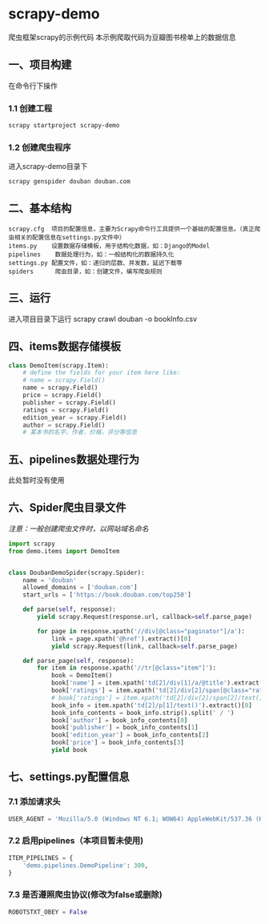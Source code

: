 # scrapy-demo
爬虫框架scrapy的示例代码
本示例爬取代码为豆瓣图书榜单上的数据信息

## 一、项目构建
在命令行下操作
### 1.1 创建工程
```bash
scrapy startproject scrapy-demo
```
### 1.2 创建爬虫程序
进入scrapy-demo目录下
```bash
scrapy genspider douban douban.com
```

## 二、基本结构

    scrapy.cfg  项目的配置信息，主要为Scrapy命令行工具提供一个基础的配置信息。（真正爬虫相关的配置信息在settings.py文件中）
    items.py    设置数据存储模板，用于结构化数据，如：Django的Model
    pipelines    数据处理行为，如：一般结构化的数据持久化
    settings.py 配置文件，如：递归的层数、并发数，延迟下载等
    spiders      爬虫目录，如：创建文件，编写爬虫规则


## 三、运行
进入项目目录下运行
    scrapy crawl douban -o bookInfo.csv
## 四、items数据存储模板

```python
class DemoItem(scrapy.Item):
    # define the fields for your item here like:
    # name = scrapy.Field()
    name = scrapy.Field()
    price = scrapy.Field()
    publisher = scrapy.Field()
    ratings = scrapy.Field()
    edition_year = scrapy.Field()
    author = scrapy.Field()
    # 某本书的名字，作者，价格，评分等信息
```

## 五、pipelines数据处理行为
此处暂时没有使用

## 六、Spider爬虫目录文件
*注意：一般创建爬虫文件时，以网站域名命名*

```python
import scrapy
from demo.items import DemoItem


class DoubanDemoSpider(scrapy.Spider):
    name = 'douban'
    allowed_domains = ['douban.com']
    start_urls = ['https://book.douban.com/top250']

    def parse(self, response):
        yield scrapy.Request(response.url, callback=self.parse_page)

        for page in response.xpath('//div[@class="paginator"]/a'):
            link = page.xpath('@href').extract()[0]
            yield scrapy.Request(link, callback=self.parse_page)

    def parse_page(self, response):
        for item in response.xpath('//tr[@class="item"]'):
            book = DemoItem()
            book['name'] = item.xpath('td[2]/div[1]/a/@title').extract()[0]
            book['ratings'] = item.xpath('td[2]/div[2]/span[@class="rating_nums"]/text()').extract()[0]
            # book['ratings'] = item.xpath('td[2]/div[2]/span[2]/text()').extract()[0]
            book_info = item.xpath('td[2]/p[1]/text()').extract()[0]
            book_info_contents = book_info.strip().split(' / ')
            book['author'] = book_info_contents[0]
            book['publisher'] = book_info_contents[1]
            book['edition_year'] = book_info_contents[2]
            book['price'] = book_info_contents[3]
            yield book
```

## 七、settings.py配置信息

### 7.1 添加请求头
```python
USER_AGENT = 'Mozilla/5.0 (Windows NT 6.1; WOW64) AppleWebKit/537.36 (KHTML, like Gecko) Chrome/55.0.2883.87 Safari/537.36'
```
### 7.2 启用pipelines（本项目暂未使用)
```python
ITEM_PIPELINES = {
    'demo.pipelines.DemoPipeline': 300,
}
```
### 7.3 是否遵照爬虫协议(修改为false或删除)
```python
ROBOTSTXT_OBEY = False
```
